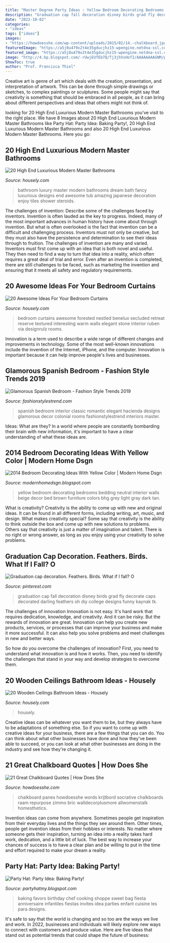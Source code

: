 ```yaml
---
title: "Master Degree Party Ideas : Yellow Bedroom Decorating Bedrooms Bedding Neutral Interior Walls Beige Decor Bed Brown Furniture Colors Bhg Grey Light Gray Dark Tan"
description: "Graduation cap fall decoration disney birds grad fly decorate caps decorated darling feathers oh diy college designs funny kaynak tk"
date: "2022-10-02"
categories:
- "ideas"
tags: ["ideas"]
images:
- "https://howdoesshe.com/wp-content/uploads/2015/02/14.-chalkboard.jpg"
featuredImage: "https://a5j0u479x2t4e35gducjhz15-wpengine.netdna-ssl.com/wp-content/uploads/2017/03/Floor-to-ceiling-bathroom-cabinets-bathroom-contemporary-with-wooden-ceiling-master-bathroom-sloped-ceilings.jpg"
featured_image: "https://a5j0u479x2t4e35gducjhz15-wpengine.netdna-ssl.com/wp-content/uploads/2015/05/terrific-bathroom-beautiful-dream-bathroom-designs-amazing-luxury-master.jpg"
image: "http://4.bp.blogspot.com/-rUwjEUfEb7Q/Tj3jhVsHofI/AAAAAAAAGNM/pfFGyqKSEdA/s1600/bedroom-decorating-ideas-yellow-2014.jpg"
ShowToc: true
author: "Prof. Francisca Thiel"
---
```



Creative art is genre of art which deals with the creation, presentation, and interpretation of artwork. This can be done through simple drawings or sketches, to complex paintings or sculptures. Some people might say that creativity is something that should be embraced in all people, as it can bring about different perspectives and ideas that others might not think of.

	

		
looking for 20 High End Luxurious Modern Master Bathrooms you've visit to the right place. We have 8 Images about 20 High End Luxurious Modern Master Bathrooms like Party Hat: Party Idea: Baking Party!, 20 High End Luxurious Modern Master Bathrooms and also 20 High End Luxurious Modern Master Bathrooms. Here you go:
		
    
## 20 High End Luxurious Modern Master Bathrooms

<img loading=lazy src="https://a5j0u479x2t4e35gducjhz15-wpengine.netdna-ssl.com/wp-content/uploads/2015/05/terrific-bathroom-beautiful-dream-bathroom-designs-amazing-luxury-master.jpg" onerror="this.onerror=null;this.src='https://tse3.mm.bing.net/th?id=OIP.i8P8XWMXu_DMmKmgAUdLTAHaE8&amp;pid=15.1';" alt="20 High End Luxurious Modern Master Bathrooms">

_Source: housely.com_

>bathroom luxury master modern bathrooms dream bath fancy luxurious designs end awesome tub amazing japanese decoration enjoy tiles shower steroids. 

	

The challenges of invention: Describe some of the challenges faced by inventors.
Invention is often lauded as the key to progress. Indeed, many of the most important advances in human history have come about through invention. But what is often overlooked is the fact that invention can be a difficult and challenging process. Inventors must not only be creative, but they must also have the persistence and determination to see their ideas through to fruition.
The challenges of invention are many and varied. Inventors must first come up with an idea that is both novel and useful. They then need to find a way to turn that idea into a reality, which often requires a great deal of trial and error. Even after an invention is completed, there are still challenges to be faced, such as marketing the invention and ensuring that it meets all safety and regulatory requirements.

    
## 20 Awesome Ideas For Your Bedroom Curtains

<img loading=lazy src="https://a5j0u479x2t4e35gducjhz15-wpengine.netdna-ssl.com/wp-content/uploads/2016/10/Bedroom-Curtains-Ideas-Good-In-Inspirational-Home-Designing-with-Bedroom-Curtains-Ideas-750x1125.jpg" onerror="this.onerror=null;this.src='https://tse1.mm.bing.net/th?id=OIP.rv8vLW3ETXm0uUredPs07gHaLH&amp;pid=15.1';" alt="20 Awesome Ideas For Your Bedroom Curtains">

_Source: housely.com_

>bedroom curtains awesome forested nestled benelux secluded retreat reserve textured interesting warm walls elegant stone interior ruben via designrulz rooms. 

	

Innovation is a term used to describe a wide range of different changes and improvements in technology. Some of the most well-known innovations include the invention of the Internet, iPhone, and the computer. Innovation is important because it can help improve people's lives and businesses.

    
## Glamorous Spanish Bedroom - Fashion Style Trends 2019

<img loading=lazy src="http://www.fashionstylestrend.com/wp-content/uploads/2012/11/Elegant-And-Romantic-Classic-Spanish-Bedroom-Interior-Design.jpg" onerror="this.onerror=null;this.src='https://tse4.mm.bing.net/th?id=OIP.mG7mjIGRsoBi6GDZqjm0nQHaE6&amp;pid=15.1';" alt="Glamorous Spanish Bedroom - Fashion Style Trends 2019">

_Source: fashionstylestrend.com_

>spanish bedroom interior classic romantic elegant hacienda designs glamorous decor colonial rooms fashionstylestrend interiors master. 

	

Ideas: What are they?
In a world where people are constantly bombarding their brain with new information, it's important to have a clear understanding of what these ideas are.

    
## 2014 Bedroom Decorating Ideas With Yellow Color | Modern Home Dsgn

<img loading=lazy src="http://4.bp.blogspot.com/-rUwjEUfEb7Q/Tj3jhVsHofI/AAAAAAAAGNM/pfFGyqKSEdA/s1600/bedroom-decorating-ideas-yellow-2014.jpg" onerror="this.onerror=null;this.src='https://tse1.mm.bing.net/th?id=OIP.TIb87rx6fVPxXN-G6Ns8YQHaJ3&amp;pid=15.1';" alt="2014 Bedroom Decorating Ideas With Yellow Color | Modern Home Dsgn">

_Source: modernhomedsgn.blogspot.com_

>yellow bedroom decorating bedrooms bedding neutral interior walls beige decor bed brown furniture colors bhg grey light gray dark tan. 

	

What is creativity?
Creativity is the ability to come up with new and original ideas. It can be found in all different forms, including writing, art, music, and design. What makes creativity special? Some say that creativity is the ability to think outside the box and come up with new solutions to problems. Others say that creativity is just a matter of imagination and talent. There is no right or wrong answer, as long as you enjoy using your creativity to solve problems.

    
## Graduation Cap Decoration. Feathers. Birds. What If I Fall? O

<img loading=lazy src="https://i.pinimg.com/736x/5c/b9/7e/5cb97e436710fc2830a96df475bc9336.jpg" onerror="this.onerror=null;this.src='https://tse4.mm.bing.net/th?id=OIP._HqgvHWAYuLnEUAW2_08NwHaJ3&amp;pid=15.1';" alt="Graduation cap decoration. Feathers. Birds. What if I fall? O">

_Source: pinterest.com_

>graduation cap fall decoration disney birds grad fly decorate caps decorated darling feathers oh diy college designs funny kaynak tk. 

	

The challenges of innovation
Innovation is not easy. It's hard work that requires dedication, knowledge, and creativity. And it can be risky. But the rewards of innovation are great.
Innovation can help you create new products, services, or processes that can improve your business and make it more successful. It can also help you solve problems and meet challenges in new and better ways.

So how do you overcome the challenges of innovation? First, you need to understand what innovation is and how it works. Then, you need to identify the challenges that stand in your way and develop strategies to overcome them.

    
## 20 Wooden Ceilings Bathroom Ideas - Housely

<img loading=lazy src="https://a5j0u479x2t4e35gducjhz15-wpengine.netdna-ssl.com/wp-content/uploads/2017/03/Floor-to-ceiling-bathroom-cabinets-bathroom-contemporary-with-wooden-ceiling-master-bathroom-sloped-ceilings.jpg" onerror="this.onerror=null;this.src='https://tse1.mm.bing.net/th?id=OIP.PoyqFt3qQAtASN5e3ruh3QHaLJ&amp;pid=15.1';" alt="20 Wooden Ceilings Bathroom Ideas - Housely">

_Source: housely.com_

>housely. 

	

Creative ideas can be whatever you want them to be, but they always have to be adaptations of something else. So if you want to come up with creative ideas for your business, there are a few things that you can do. You can think about what other businesses have done and how they've been able to succeed, or you can look at what other businesses are doing in the industry and see how they're changing it.

    
## 21 Great Chalkboard Quotes | How Does She

<img loading=lazy src="https://howdoesshe.com/wp-content/uploads/2015/02/14.-chalkboard.jpg" onerror="this.onerror=null;this.src='https://tse3.mm.bing.net/th?id=OIP.uC8Yp4lO0YRDWoHrIIXTZQHaJ3&amp;pid=15.1';" alt="21 Great Chalkboard Quotes | How Does She">

_Source: howdoesshe.com_

>chalkboard panes howdoesshe words krijtbord socrative chalkboards raam repurpose zimmo bric walldecorplusmore allwomenstalk homesthetics. 

	

Invention ideas can come from anywhere. Sometimes people get inspiration from their everyday lives and the things they see around them. Other times, people get invention ideas from their hobbies or interests. No matter where someone gets their inspiration, turning an idea into a reality takes hard work, dedication, and a little bit of luck. The best way to increase your chances of success is to have a clear plan and be willing to put in the time and effort required to make your dream a reality.

    
## Party Hat: Party Idea: Baking Party!

<img loading=lazy src="http://4.bp.blogspot.com/-uk_BKxO01RY/UE4A58gBg9I/AAAAAAAABOE/-Qfv9WdKmVs/s1600/DSC05165.jpg" onerror="this.onerror=null;this.src='https://tse2.mm.bing.net/th?id=OIP.VPGbyBLp1ZddmMb-_M-4ZgHaJ4&amp;pid=15.1';" alt="Party Hat: Party Idea: Baking Party!">

_Source: partyhatmy.blogspot.com_

>baking favors birthday chef cooking shoppe sweet bag fiesta anniversaire infantiles fiestas invites idea parties enfant cuisine les para designs. 

	

It's safe to say that the world is changing and so too are the ways we live and work. In 2022, businesses and individuals will likely explore new ways to connect with customers and produce value. Here are five ideas that stand out as potential trends that could shape the future of business:

